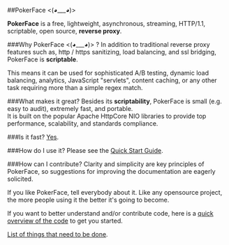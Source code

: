 ##PokerFace <(◕___◕)>

**PokerFace** is a free, lightweight, asynchronous, streaming, HTTP/1.1, scriptable, open source, **reverse proxy**.  

###Why PokerFace <(◕___◕)> ?
In addition to traditional reverse proxy features such as, http / https sanitizing, load balancing, and ssl bridging, PokerFace is **scriptable**.  

This means it can be used for sophisticated A/B testing, dynamic load balancing, analytics, JavaScript "servlets", content caching, or any other task requiring more than a simple regex match.  

###What makes it great?
Besides its **scriptability**, PokerFace is small (e.g. easy to audit), extremely fast, and portable.  
It is built on the popular Apache HttpCore NIO libraries to provide top performance, scalability, and standards compliance.

###Is it fast?
[Yes](Benchmarks.html).

###How do I use it?
Please see the [Quick Start Guide](QuickStart.html).

###How can I contribute?
Clarity and simplicity are key principles of PokerFace, so suggestions for improving the documentation are eagerly solicited.

If you like PokerFace, tell everybody about it.  Like any opensource project, the more people using it the better it's going to become.  

If you want to better understand and/or contribute code, here is a [quick overview of the code](DeveloperOverview.html) to get you started.

[List of things that need to be done](ToDo.md).
